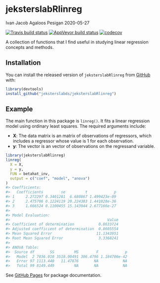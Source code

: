 jeksterslabRlinreg
================
Ivan Jacob Agaloos Pesigan
2020-05-27

<!-- README.md is generated from README.Rmd. Please edit that file -->

<!-- badges: start -->

[![Travis build
status](https://travis-ci.com/jeksterslabds/jeksterslabRlinreg.svg?branch=master)](https://travis-ci.com/jeksterslabds/jeksterslabRlinreg)
[![AppVeyor build
status](https://ci.appveyor.com/api/projects/status/github/jeksterslabds/jeksterslabRlinreg?branch=master&svg=true)](https://ci.appveyor.com/project/jeksterslabds/jeksterslabRlinreg)
[![codecov](https://codecov.io/github/jeksterslabds/jeksterslabRlinreg/branch/master/graphs/badge.svg)](https://codecov.io/github/jeksterslabds/jeksterslabRlinreg)
<!-- badges: end -->

A collection of functions that I find useful in studying linear
regression concepts and methods.

## Installation

You can install the released version of `jeksterslabRlinreg` from
[GitHub](https://github.com/jeksterslabds/jeksterslabRlinreg) with:

``` r
library(devtools)
install_github("jeksterslabds/jeksterslabRlinreg")
```

## Example

The main function in this package is `linreg()`. It fits a linear
regression model using ordinary least squares. The required arguments
include:

  - **X**: The data matrix  is an  matrix of  observations of 
    regressors, which includes a regressor whose value is 1 for each
    observation.
  - **y**: The vector  is an  vector of observations on the regressand
    variable.

<!-- end list -->

``` r
library(jeksterslabRlinreg)
linreg(
  X = X,
  y = y,
  FUN = betahat_inv,
  output = c("coef", "model", "anova")
)
#> Coefficients:
#>   Coefficients        se         t            p
#> 1     2.272297 0.3401201  6.680867 1.499423e-09
#> 2     2.475706 0.1224119 20.224383 1.441028e-36
#> 3     1.666524 0.1100455 15.143944 2.677166e-27
#> 
#> Model Evaluation:
#>                                            Value
#> Coefficient of determination           0.8633724
#> Adjusted coefficient of determination  0.8605554
#> Mean Squared Error                    11.1343951
#> Root Mean Squared Error                3.3368241
#> 
#> ANOVA Table:
#>  Source df       SS         MS        F            p
#>   Model  2 7036.010 3518.00491 306.4796 1.184706e-42
#>   Error 97 1113.440   11.47876       NA           NA
#>   Total 99 8149.449         NA       NA           NA
```

See [GitHub
Pages](https://jeksterslabds.github.io/jeksterslabRlinreg/index.html)
for package documentation.
